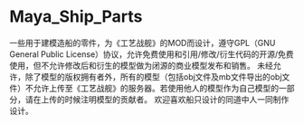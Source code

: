 # Maya_Ship_Parts
一些用于建模造船的零件，为《工艺战舰》的MOD而设计，遵守GPL（GNU General Public License）协议，允许免费使用和引用/修改/衍生代码的开源/免费使用，但不允许修改后和衍生的模型做为闭源的商业模型发布和销售。
未经允许，除了模型的版权拥有者外，所有的模型（包括obj文件及mb文件导出的obj文件）不允许上传至《工艺战舰》的服务器。若使用他人的模型作为自己模型的一部分，请在上传的时候注明模型的贡献者。
欢迎喜欢船只设计的同道中人一同制作设计。
